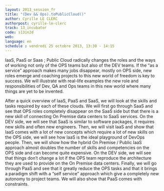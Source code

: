 ```yaml
---
layout: 2013_session_fr
title: "(Dev && Ops).toPublicCloud()"
author: Cyrille LE CLERC
authorpost: cyrille-le-clerc
track: 13_incubator
code: s13in2d
web: 
language: en
schedule : vendredi 25 octobre 2013, 13:30 - 14:15
---
```


IaaS, PaaS or Saas ; Public Cloud radically changes the roles and the ways of working not only of the OPS teams but also of the DEV teams. If the “as a service” approach makes many jobs disappear, mostly on OPS side, new roles emerge and coaching projects to this new world of freedom is key to success. We will illustrate with real-life examples the new role and responsibilities of Dev, QA and Ops teams in this new world where many things are yet to be invented.

After a quick overview of IaaS, PaaS and SaaS, we will look at the skills and tasks required by each of these clouds. We will first go through SaaS and see that OPS roles completely disappear on the SaaS side but that there is a new skill of connecting On Premise data centers to SaaS services. On the DEV side, we will see that SaaS is similar to software packages, it requires new skills and often new engineers. 
Then, we will visit IaaS and show that IaaS comes with a lot of new concepts which require a lot of new skills on the OPS side, we will see how IaaS is the ideal playground of DevOps people. Then, we will show how the hybrid On Premise / Public IaaS approach almost doubles the number of skills and competencies on the OPS side and can become quite expensive. On the DEV side, we will see that things don’t change a lot if the OPS team reproduce the architecture they are used to provide on the On Premise data centers. Finally, we will go through PaaS and see that it greatly reduce the OPS tasks and that it brings a paradigm shift with a “self service” approach which give a completely new autonomy to project teams. We will also show that PaaS comes with constraints.
